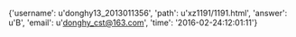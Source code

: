 {'username': u'donghy13_2013011356', 'path': u'xz1191/1191.html', 'answer': u'B', 'email': u'donghy_cst@163.com', 'time': '2016-02-24:12:01:11'}